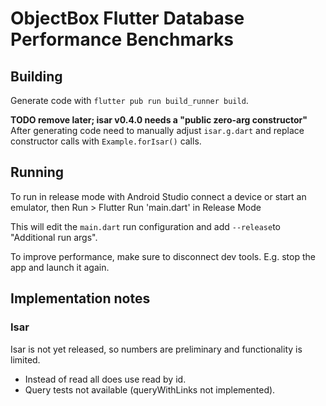 # ObjectBox Flutter Database Performance Benchmarks

## Building

Generate code with `flutter pub run build_runner build`.

**TODO remove later; isar v0.4.0 needs a "public zero-arg constructor"**
After generating code need to manually adjust `isar.g.dart` and replace constructor calls
with `Example.forIsar()` calls.

## Running

To run in release mode with Android Studio connect a device or start an emulator, then
Run > Flutter Run 'main.dart' in Release Mode

This will edit the `main.dart` run configuration and add `--release`to "Additional run args".

To improve performance, make sure to disconnect dev tools. E.g. stop the app and launch it again.

## Implementation notes

### Isar

Isar is not yet released, so numbers are preliminary and functionality is limited.
- Instead of read all does use read by id.
- Query tests not available (queryWithLinks not implemented).
